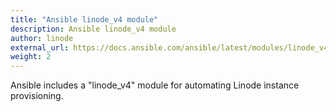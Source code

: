 ```yaml
---
title: "Ansible linode_v4 module"
description: Ansible linode_v4 module
author: linode
external_url: https://docs.ansible.com/ansible/latest/modules/linode_v4_module.html 
weight: 2
---
```


Ansible includes a "linode_v4" module for automating Linode instance provisioning.
